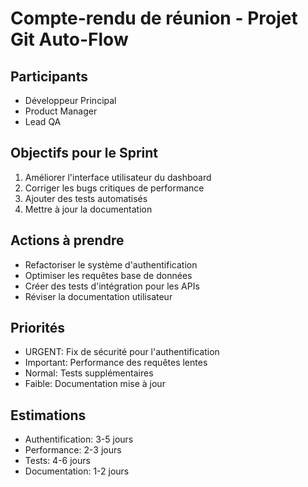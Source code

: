 # Compte-rendu de réunion - Projet Git Auto-Flow

## Participants
- Développeur Principal
- Product Manager
- Lead QA

## Objectifs pour le Sprint
1. Améliorer l'interface utilisateur du dashboard
2. Corriger les bugs critiques de performance
3. Ajouter des tests automatisés
4. Mettre à jour la documentation

## Actions à prendre
- Refactoriser le système d'authentification
- Optimiser les requêtes base de données
- Créer des tests d'intégration pour les APIs
- Réviser la documentation utilisateur

## Priorités
- URGENT: Fix de sécurité pour l'authentification
- Important: Performance des requêtes lentes
- Normal: Tests supplémentaires
- Faible: Documentation mise à jour

## Estimations
- Authentification: 3-5 jours
- Performance: 2-3 jours
- Tests: 4-6 jours
- Documentation: 1-2 jours